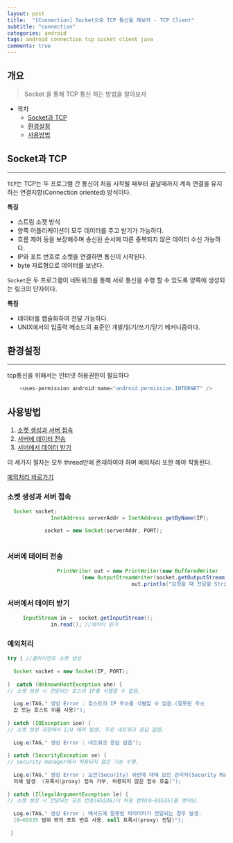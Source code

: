 ```yaml
---
layout: post
title:  "[Connection] Socket으로 TCP 통신을 해보자 - TCP Client"
subtitle: "connection"
categories: android
tags: android connection tcp socket client java
comments: true
---
```



## 개요
> Socket 을 통해 TCP 통신 하는 방법을 알아보자
  
- 목차
	- [Socket과 TCP](#Socket과-TCP) 
	- [환경설정](#환경설정)
	- [사용방법](#사용방법)
 
## Socket과 TCP
---
`TCP`는 TCP는 두 프로그램 간 통신이 처음 시작될 때부터 끝날때까지 계속 연결을 유지하는 연결지향(Connection oriented) 방식이다.

__특징__

* 스트림 소켓 방식
* 양쪽 어플리케이션이 모두 데이터를 주고 받기가 가능하다.
* 흐름 제어 등을 보장해주며 송신된 순서에 따른 중복되지 않은 데이터 수신 가능하다.
* IP와 포트 번호로 소켓을 연결하면 통신이 시작된다.
* byte 자료형으로 데이터를 보낸다.

`Socket`은 두 프로그램이 네트워크를 통해 서로 통신을 수행 할 수 있도록 양쪽에 생성되는 링크의 단자이다.

__특징__

* 데이터를 캡슐화하여 전달 가능하다.
* UNIX에서의 입출력 메소드의 표준인 개발/읽기/쓰기/닫기 메커니즘이다.

## 환경설정
---

tcp통신을 위해서는 인터넷 허용권한이 필요하다
```java
    <uses-permission android:name="android.permission.INTERNET" />
```

## 사용방법

1. [소켓 생성과 서버 접속](#소켓-생성과-서버-접속)
2. [서버에 데이터 전송](#서버에-데이터-전송)
3. [서버에서 데이터 받기](#서버에서-데이터-받기)

이 세가지 절차는 모두 thread안에 존재하여야 하며 예외처리 또한 해야 작동된다.

[예외처리 바로가기](#예외처리)

### 소켓 생성과 서버 접속

```java
  Socket socket;
              InetAddress serverAddr = InetAddress.getByName(IP);

            socket = new Socket(serverAddr, PORT);
  
```

### 서버에 데이터 전송

```java
                PrintWriter out = new PrintWriter(new BufferedWriter
                        (new OutputStreamWriter(socket.getOutputStream())), true);
                                        out.println("요청할 때 전달할 String");
```

### 서버에서 데이터 받기

```java
     InputStream in =  socket.getInputStream();
              in.read(); //데이터 읽기
```

### 예외처리
```java
try { //클라이언트 소켓 생성
 
  Socket socket = new Socket(IP, PORT);
  
}  catch (UnknownHostException uhe) {
// 소켓 생성 시 전달되는 호스의 IP를 식별할 수 없음.
 
  Log.e(TAG," 생성 Error : 호스트의 IP 주소를 식별할 수 없음.(잘못된 주소 
  값 또는 호스트 이름 사용)");
  
} catch (IOException ioe) { 
// 소켓 생성 과정에서 I/O 에러 발생. 주로 네트워크 응답 없음.
 
  Log.e(TAG," 생성 Error : 네트워크 응답 없음");
 
} catch (SecurityException se) { 
// security manager에서 허용되지 않은 기능 수행.
 
  Log.e(TAG," 생성 Error : 보안(Security) 위반에 대해 보안 관리자(Security Manager)에 
  의해 발생. (프록시(proxy) 접속 거부, 허용되지 않은 함수 호출)");
  
} catch (IllegalArgumentException le) {
// 소켓 생성 시 전달되는 포트 번호(65536)이 허용 범위(0~65535)를 벗어남.
 
  Log.e(TAG," 생성 Error : 메서드에 잘못된 파라미터가 전달되는 경우 발생.
  (0~65535 범위 밖의 포트 번호 사용, null 프록시(proxy) 전달)");
  
 }

```
